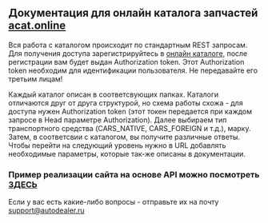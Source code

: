 ## Документация для онлайн каталога запчастей [acat.online](https://acat.online)
Вся работа с каталогом происходит по стандартным REST запросам.
Для получения доступа зарегистрируйтесь в [онлайн каталоге](https://acat.online), после регистрации вам будет выдан Authorization token.
Этот Authorization token необходим для идентификации пользователя. Не передавайте его третьим лицам!

Каждый каталог описан в соответсвующих папках.
Каталоги отличаются друг от друга структурой, но схема работы схожа - для доступа нужен Authorization token
(этот токен передается при каждом запросе в Head параметре Authorization).
Далее выбираем тип транспортного средства (CARS_NATIVE, CARS_FOREIGN и т.д.), марку. Затем, в соответсвии с каталогом, вы получите
различные ответы. Чтобы перейти на следующий уровень нужно в URL добавлять необходимые параметры, которые так-же описаны в документации.

### Пример реализации сайта на основе API можно посмотреть **[ЗДЕСЬ](https://github.com/AutoDealerRu/acat-online-example)**
Если у вас есть какие-либо вопросы - отправьте их на почту <support@autodealer.ru>